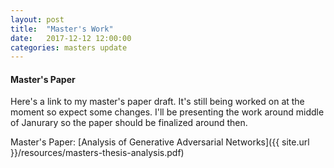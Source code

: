 ```yaml
---
layout: post
title:  "Master's Work"
date:   2017-12-12 12:00:00
categories: masters update
---
```


#### Master's Paper

Here's a link to my master's paper draft.  It's still being worked on at the moment so expect some changes.  I'll be presenting the work around middle of Janurary so the paper should be finalized around then.

Master's Paper: [Analysis of Generative Adversarial Networks]({{ site.url }}/resources/masters-thesis-analysis.pdf)
